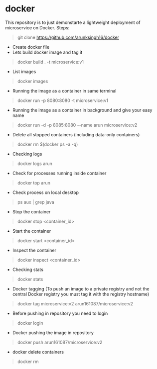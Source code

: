 # docker
This repository is to just demonstarte a lightweight deployment of microservice on Docker. 
Steps:

> git clone https://github.com/arunksingh16/docker
- Create docker file 
- Lets build docker image and tag it
> docker build . -t microservice:v1
- List images
> docker images
- Running the image as a container in same terminal
> docker run -p 8080:8080 -t microservice:v1
- Running the image as a container in background and give your easy name
> docker run -d -p 8085:8080 --name arun microservice:v2
- Delete all stopped containers (including data-only containers) 
> docker rm $(docker ps -a -q)
- Checking logs 
> docker logs arun
- Check for processes running inside container
> docker top arun
- Check process on local desktop
> ps aux | grep java
- Stop the container
> docker stop <container_id>
- Start the container
> docker start <container_id>
- Inspect the container
> docker inspect <container_id>
- Checking stats
> docker stats
- Docker tagging (To push an image to a private registry and not the central Docker registry you must tag it with the registry hostname)
> docker tag microservice:v2 arun161087/microservice:v2
- Before pushing in repository you need to login
> docker login
- Docker pushing the image in repository
> docker push arun161087/microservice:v2
- docker delete containers 
> docker rm <few unique digits from container id>
